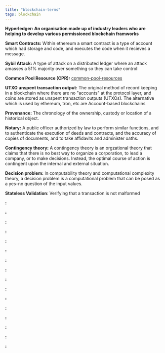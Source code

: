 ```yaml
---
title: "blockchain-terms"
tags: blockchain
---
```


**Hyperledger: An organisation made up of industry leaders who are helping to develop various permissioned blockchain framworks**

**Smart Contracts:** Within ethereum a smart contract is a type of account which had storage and code, and executes the code when it recieves a message.

**Sybil Attack:** A type of attack on a distributed ledger where an attack amasses a 51% majority over something so they can take control

**Common Pool Resource (CPR):** [common-pool-resources](notes/common-pool-resources.md)

**UTXO unspent transaction output:** The original method of record keeping in a blockchain where there are no "accounts" at the protocol layer, and coins are stored as unspent transaction outputs (UTXOs). The alternative which is used by ethereum, tron, etc are Account-based blockchains

**Provenance:** The chronology of the ownership, custody or location of a historical object.

**Notary:** A public officer authorized by law to perform similar functions, and to authenticate the execution of deeds and contracts, and the accuracy of copies of documents, and to take affidavits and administer oaths.

**Contingency theory:** A contingency theory is an orgzational theory that claims that there is no best way to organize a corporation, to lead a company, or to make decisions. Instead, the optimal course of action is contingent upon the internal and external situation.

**Decision problem:** In computability theory and computational complexity theory, a decision problem is a computational problem that can be posed as a yes–no question of the input values.

**Stateless Validation**: Verifying that a transaction is not malformed

**:**

**:**

**:**

**:**

**:**

**:**

**:**

**:**

**:**

**:**

**:**

**:**

**:**

**:**

**:**

**:**